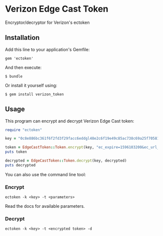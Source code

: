 # Verizon Edge Cast Token

Encryptor/decryptor for Verizon's ectoken


## Installation

Add this line to your application's Gemfile:

```
gem 'ectoken'
```

And then execute:

```
$ bundle
```

Or install it yourself using:

```
$ gem install verizon_token
```

## Usage

This program can encrypt and decrypt Verizon Edge Cast token:

```ruby
require "ectoken"

key = "0c8e886bc361f6f2fd3f29facc6eddgl48e2c6f19e49c85ac738c69a25f70581"

token = EdgeCastToken::Token.encrypt(key, "ec_expire=1596103200&ec_url_allow=/images/")
puts token

decrypted = EdgeCastToken::Token.decrypt(key, decrypted)
puts decrypted
```

You can also use the command line tool:

### Encrypt

```
ectoken -k <key> -t <parameters>
```

Read the docs for available parameters.

### Decrypt

```
ectoken -k <key> -t <encrypted token> -d
```